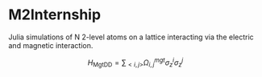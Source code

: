 # M2Internship
Julia simulations of N 2-level atoms on a lattice interacting via the electric and magnetic interaction.

$$H_{\text{MgtDD}} = \sum_{<i, j>} \Omega_{i, j}^{mgt} \sigma_z^i \sigma_z^j$$
